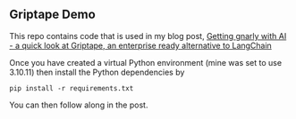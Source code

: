 ## Griptape Demo

This repo contains code that is used in my blog post, [Getting gnarly with AI - a quick look at Griptape, an enterprise ready alternative to LangChain](https://dev.to/aws/getting-gnarly-with-ai-a-quick-look-at-griptape-an-enterprise-ready-alternative-to-langchain-4e0i)

Once you have created a virtual Python environment (mine was set to use 3.10.11) then install the Python dependencies by

```
pip install -r requirements.txt
```

You can then follow along in the post.